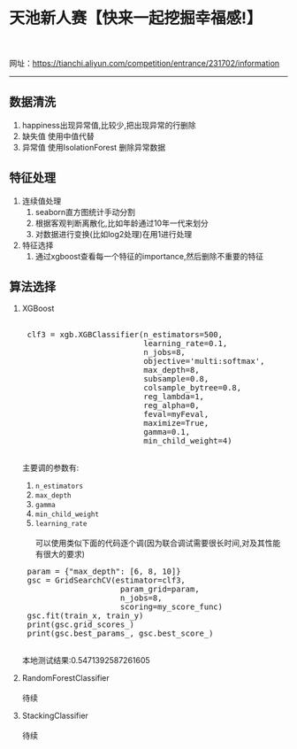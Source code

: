 # 天池新人赛【快来一起挖掘幸福感!】
<br></br>
网址：https://tianchi.aliyun.com/competition/entrance/231702/information
<hr>

## 数据清洗
1. happiness出现异常值,比较少,把出现异常的行删除
2. 缺失值 使用中值代替
3. 异常值 使用IsolationForest 删除异常数据
## 特征处理
1. 连续值处理
    1. seaborn直方图统计手动分割
    2. 根据客观判断离散化,比如年龄通过10年一代来划分
    3. 对数据进行变换(比如log2处理)在用1进行处理
2. 特征选择
    1. 通过xgboost查看每一个特征的importance,然后删除不重要的特征

## 算法选择
1. XGBoost
    <br></br>
    <pre>
    clf3 = xgb.XGBClassifier(n_estimators=500,
                             learning_rate=0.1,
                             n_jobs=8,
                             objective='multi:softmax',
                             max_depth=8,
                             subsample=0.8,
                             colsample_bytree=0.8,
                             reg_lambda=1,
                             reg_alpha=0,
                             feval=myFeval,
                             maximize=True,
                             gamma=0.1,
                             min_child_weight=4)
    </pre>
    主要调的参数有:
    1. <code>n_estimators</code>    
    2. <code>max_depth</code>
    3. <code>gamma</code>
    4. <code>min_child_weight</code>
    5. <code>learning_rate</code>
    <br></br>
    可以使用类似下面的代码逐个调(因为联合调试需要很长时间,对及其性能有很大的要求)
    <pre>
    param = {"max_depth": [6, 8, 10]}
    gsc = GridSearchCV(estimator=clf3,
                        param_grid=param,
                        n_jobs=8,
                        scoring=my_score_func)
    gsc.fit(train_x, train_y)
    print(gsc.grid_scores_)
    print(gsc.best_params_, gsc.best_score_)
    </pre>
    
    本地测试结果:0.5471392587261605
    
2. RandomForestClassifier<br></br>
    待续
3. StackingClassifier<br></br>
    待续
